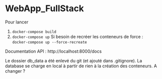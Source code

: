 # WebApp_FullStack

Pour lancer 

1. ```docker-compose build```
2. ```docker-compose up```
  Si besoin de recréer les conteneurs de force : ```docker-compose up --force-recreate```
  
Documentation API : http://localhost:8000/docs
  
Le dossier db_data a été enlevé du git (et ajouté dans .gitignore). La database se charge en local à partir de rien à la création des conteneurs. A changer ?
